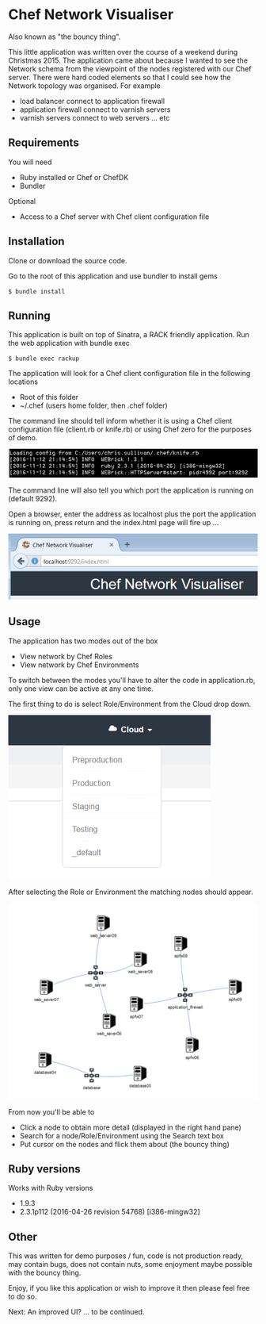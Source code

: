 Chef Network Visualiser
=======================

Also known as "the bouncy thing".

This little application was written over the course of a weekend during Christmas 2015. 
The application came about because I wanted to see the Network schema from the viewpoint of the nodes registered with our Chef server.
There were hard coded elements so that I could see how the Network topology was organised.
For example 
* load balancer connect to application firewall 
* application firewall connect to varnish servers
* varnish servers connect to web servers ... etc

## Requirements

You will need 
* Ruby installed or Chef or ChefDK
* Bundler

Optional
* Access to a Chef server with Chef client configuration file 

## Installation

Clone or download the source code.

Go to the root of this application and use bundler to install gems

```
$ bundle install
```

## Running

This application is built on top of Sinatra, a RACK friendly application.
Run the web application with bundle exec

```
$ bundle exec rackup
```

The application will look for a Chef client configuration file in the following locations
* Root of this folder
* ~/.chef (users home folder, then .chef folder)

The command line should tell inform whether it is using a Chef client configuration file (client.rb or knife.rb) or using Chef zero for the purposes of demo.

![Image of application run with bundle exec rackup](images/show_config.png)

The command line will also tell you which port the application is running on (default 9292).

Open a browser, enter the address as localhost plus the port the application is running on, press return and the index.html page will fire up ...

![Image of browser with index page loaded](images/index_in_browser.png)

## Usage

The application has two modes out of the box
* View network by Chef Roles
* View network by Chef Environments

To switch between the modes you'll have to alter the code in application.rb, only one view can be active at any one time.

The first thing to do is select Role/Environment from the Cloud drop down.

![Image of cloud selection](images/select_cloud.png)

After selecting the Role or Environment the matching nodes should appear.

![Image of network nodes](images/network_nodes.png)

From now you'll be able to
* Click a node to obtain more detail (displayed in the right hand pane)
* Search for a node/Role/Environment using the Search text box
* Put cursor on the nodes and flick them about (the bouncy thing)

## Ruby versions

Works with Ruby versions
* 1.9.3 
* 2.3.1p112 (2016-04-26 revision 54768) [i386-mingw32]

## Other

This was written for demo purposes / fun, code is not production ready, may contain bugs, does not contain nuts, some enjoyment maybe possible with the bouncy thing.

Enjoy, if you like this application or wish to improve it then please feel free to do so.

Next: An improved UI? ... to be continued.

